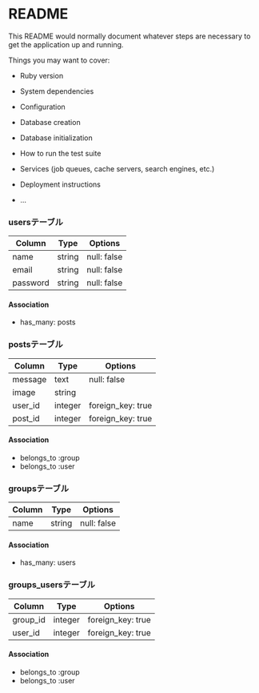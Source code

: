 # README

This README would normally document whatever steps are necessary to get the
application up and running.

Things you may want to cover:

* Ruby version

* System dependencies

* Configuration

* Database creation

* Database initialization

* How to run the test suite

* Services (job queues, cache servers, search engines, etc.)

* Deployment instructions

* ...
### usersテーブル

|Column|Type|Options|
|------|----|-------|
|name|string|null: false|
|email|string|null: false|
|password|string|null: false|

#### Association
- has_many: posts

### postsテーブル

|Column|Type|Options|
|------|----|-------|
|message|text|null: false|
|image|string|
|user_id|integer|foreign_key: true|
|post_id|integer|foreign_key: true|


#### Association
- belongs_to :group
- belongs_to :user


### groupsテーブル

|Column|Type|Options|
|------|----|-------|
|name|string|null: false|

#### Association
- has_many: users

### groups_usersテーブル

|Column|Type|Options|
|------|----|-------|
|group_id|integer|foreign_key: true|
|user_id|integer|foreign_key: true|

#### Association
- belongs_to :group
- belongs_to :user
